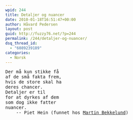```yaml
---
wpid: 244
title: Detaljer og nuancer
date: 2010-01-18T16:51:47+00:00
author: Håvard Pedersen
layout: post
guid: http://fuzzy76.net/?p=244
permalink: /244/detaljer-og-nuancer/
dsq_thread_id:
  - "6089239189"
categories:
  - Norsk
---
```

<pre>Der må kun stikke få
af de små fakta frem,
hvis de store skal ha
deres chancer.
Detaljer er til
for at dyrkes af dem
som dog ikke fatter
nuancer.
    -- Piet Hein (funnet hos <a href="http://www.bekkelund.net/blogg/2010/01/18/detaljer/">Martin Bekkelund</a>)</pre>
